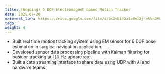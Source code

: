```yaml
---
title: (Ongoing) 6 DOF Electromagnet based Motion Tracker
date: 2025-07-20
external_link: https://drive.google.com/file/d/1KZv5142z8e9m32j-nkVnDMWSq6dzEXOI/view?usp=drive_link
tags:
weight: 4
---
```


- Built real time motion tracking system using EM sensor for 6 DOF pose estimation in surgical navigation application.
- Developed sensor data processing pipeline with Kalman filtering for position tracking at 120 Hz update rate.
- Built a data streaming interface to share data using UDP with AI and hardware teams. 
<!--more-->
